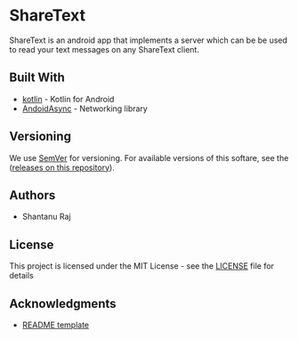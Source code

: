 # ShareText

ShareText is an android app that implements a server which can be be used to read your text messages on any ShareText client.

## Built With

* [kotlin](https://kotlinlang.org/) - Kotlin for Android
* [AndoidAsync](https://github.com/koush/AndroidAsync) - Networking library

## Versioning

We use [SemVer](http://semver.org/) for versioning. For available versions of this softare, see the ([releases on this repository](/releases)).

## Authors

- Shantanu Raj

## License

This project is licensed under the MIT License - see the
[LICENSE](LICENSE) file for details

## Acknowledgments

* [README template](https://gist.github.com/PurpleBooth/109311bb0361f32d87a2)
